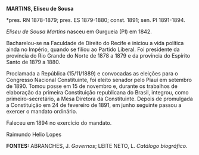 **MARTINS, Eliseu de Sousa**

\*pres. RN 1878-1879; pres. ES 1879-1880; const. 1891; sen. PI
1891-1894.

*Eliseu de Sousa Martins* nasceu em Gurgueia (PI) em 1842.

Bacharelou-se na Faculdade de Direito do Recife e iniciou a vida
política ainda no Império, quando se filiou ao Partido Liberal. Foi
presidente da província do Rio Grande do Norte de 1878 a 1879 e da
província do Espírito Santo de 1879 a 1880.

Proclamada a República (15/11/1889) e convocadas as eleições para o
Congresso Nacional Constituinte, foi eleito senador pelo Piauí em
setembro de 1890. Tomou posse em 15 de novembro e, durante os trabalhos
de elaboração da primeira Constituição republicana do Brasil, integrou,
como primeiro-secretário, a Mesa Diretora da Constituinte. Depois de
promulgada a Constituição em 24 de fevereiro de 1891, em junho seguinte
passou a exercer o mandato ordinário.

Faleceu em 1894 no exercício do mandato.

Raimundo Helio Lopes

**FONTES:** ABRANCHES, J. *Governos*; LEITE NETO, L. *Catálogo
biográfico*.
